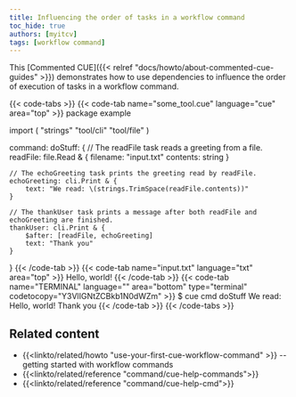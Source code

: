 ```yaml
---
title: Influencing the order of tasks in a workflow command
toc_hide: true
authors: [myitcv]
tags: [workflow command]
---
```


This [Commented CUE]({{< relref "docs/howto/about-commented-cue-guides" >}})
demonstrates how to use dependencies to influence the order of execution of
tasks in a workflow command.

<!--more-->

{{< code-tabs >}}
{{< code-tab name="some_tool.cue" language="cue" area="top" >}}
package example

import (
	"strings"
	"tool/cli"
	"tool/file"
)

command: doStuff: {
	// The readFile task reads a greeting from a file.
	readFile: file.Read & {
		filename: "input.txt"
		contents: string
	}

	// The echoGreeting task prints the greeting read by readFile.
	echoGreeting: cli.Print & {
		text: "We read: \(strings.TrimSpace(readFile.contents))"
	}

	// The thankUser task prints a message after both readFile and echoGreeting are finished.
	thankUser: cli.Print & {
		$after: [readFile, echoGreeting]
		text: "Thank you"
	}
}
{{< /code-tab >}}
{{< code-tab name="input.txt" language="txt" area="top" >}}
Hello, world!
{{< /code-tab >}}
{{< code-tab name="TERMINAL" language="" area="bottom" type="terminal" codetocopy="Y3VlIGNtZCBkb1N0dWZm" >}}
$ cue cmd doStuff
We read: Hello, world!
Thank you
{{< /code-tab >}}
{{< /code-tabs >}}

## Related content

- {{<linkto/related/howto "use-your-first-cue-workflow-command" >}}
  -- getting started with workflow commands
- {{<linkto/related/reference "command/cue-help-commands">}}
- {{<linkto/related/reference "command/cue-help-cmd">}}
